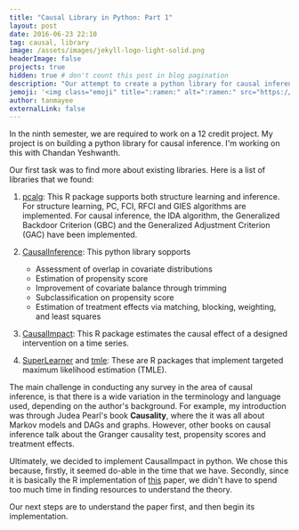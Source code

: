 ```yaml
---
title: "Causal Library in Python: Part 1"
layout: post
date: 2016-06-23 22:10
tag: causal, library
image: /assets/images/jekyll-logo-light-solid.png
headerImage: false
projects: true
hidden: true # don't count this post in blog pagination
description: "Our attempt to create a python library for causal inference."
jemoji: '<img class="emoji" title=":ramen:" alt=":ramen:" src="https://assets.github.com/images/icons/emoji/unicode/1f378.png" height="20" width="20" align="absmiddle">'
author: tanmayee
externalLink: false
---
```


In the ninth semester, we are required to work on a 12 credit project. My project is on building a python library for causal inference. I'm working on this with Chandan Yeshwanth.

Our first task was to find more about existing libraries. Here is a list of libraries that we found:

1. [pcalg](https://cran.r-project.org/web/packages/pcalg/index.html): This R package supports both structure learning and inference. For structure learning, PC, FCI, RFCI and GIES algorithms are implemented. For causal inference, the IDA algorithm, the Generalized Backdoor Criterion (GBC) and the Generalized Adjustment Criterion (GAC) have been implemented. 

2. [CausalInference](http://causalinferenceinpython.org/): This python library sopports
    * Assessment of overlap in covariate distributions
    * Estimation of propensity score
    * Improvement of covariate balance through trimming
    * Subclassification on propensity score
    * Estimation of treatment effects via matching, blocking, weighting, and least squares

3. [CausalImpact](http://google.github.io/CausalImpact/CausalImpact.html): This R package estimates the causal effect of a designed intervention on a time series.

4. [SuperLearner](https://cran.r-project.org/web/packages/SuperLearner/index.html) and [tmle](https://cran.r-project.org/web/packages/tmle/index.html): These are R packages that implement targeted maximum likelihood estimation (TMLE). 

The main challenge in conducting any survey in the area of causal inference, is that there is a wide variation in the terminology and language used, depending on the author's background. For example, my introduction was through Judea Pearl's book **Causality**, where the it was all about Markov models and DAGs and graphs. However, other books on causal inference talk about the Granger causality test, propensity scores and treatment effects. 

Ultimately, we decided to implement CausalImpact in python. We chose this because, firstly, it seemed do-able in the time that we have. Secondly, since it is basically the R implementation of [this](http://research.google.com/pubs/pub41854.html) paper, we didn't have to spend too much time in finding resources to understand the theory. 

Our next steps are to understand the paper first, and then begin its implementation.